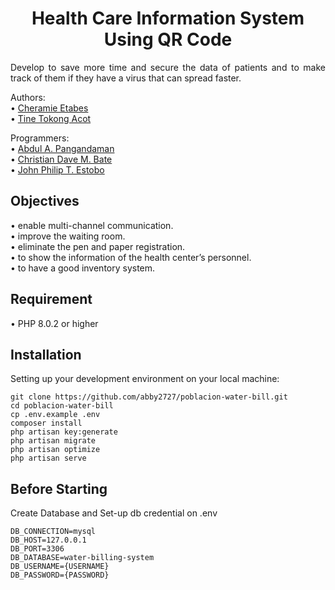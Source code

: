 <h1 align="center">Health Care Information System Using QR Code</h1>

<p align="justify">Develop to save more time and secure the data of patients and to make track of them if they have a virus that can spread faster.</p>

Authors: <br>
• <a href="https://www.facebook.com/cheramie.etabes/">Cheramie Etabes</a> <br>
• <a href="https://www.facebook.com/acot.christine03/">Tine Tokong Acot</a> <br>

Programmers: <br>
• <a href="https://abby2727.github.io/my-portfolio/">Abdul A. Pangandaman</a> <br>
• <a href="http://www.cbate.me/">Christian Dave M. Bate</a> <br>
• <a href="https://johnphilipestobo.me/">John Philip T. Estobo</a> <br>

## Objectives
•   enable multi-channel communication. <br>
•   improve the waiting room. <br>
•   eliminate the pen and paper registration. <br>
•   to show the information of the health center’s personnel. <br>
•   to have a good inventory system. <br>

## Requirement
•   PHP 8.0.2 or higher

## Installation
Setting up your development environment on your local machine:
```
git clone https://github.com/abby2727/poblacion-water-bill.git
cd poblacion-water-bill
cp .env.example .env
composer install
php artisan key:generate
php artisan migrate
php artisan optimize
php artisan serve
```
## Before Starting

Create Database and Set-up db credential on .env
```
DB_CONNECTION=mysql
DB_HOST=127.0.0.1
DB_PORT=3306
DB_DATABASE=water-billing-system
DB_USERNAME={USERNAME}
DB_PASSWORD={PASSWORD}
```
